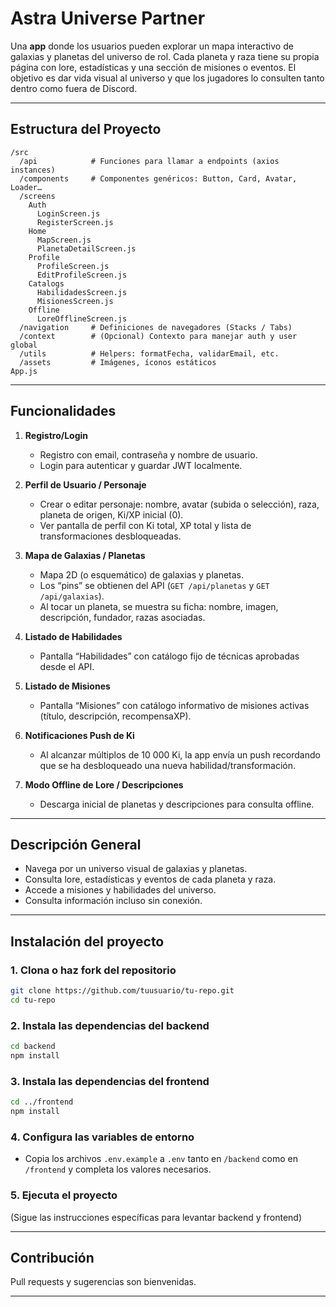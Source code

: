 # Astra Universe Partner

Una **app** donde los usuarios pueden explorar un mapa interactivo de galaxias y planetas del universo de rol. Cada planeta y raza tiene su propia página con lore, estadísticas y una sección de misiones o eventos. El objetivo es dar vida visual al universo y que los jugadores lo consulten tanto dentro como fuera de Discord.

---

## Estructura del Proyecto

```
/src
  /api            # Funciones para llamar a endpoints (axios instances)
  /components     # Componentes genéricos: Button, Card, Avatar, Loader…
  /screens
    Auth
      LoginScreen.js
      RegisterScreen.js
    Home
      MapScreen.js
      PlanetaDetailScreen.js
    Profile
      ProfileScreen.js
      EditProfileScreen.js
    Catalogs
      HabilidadesScreen.js
      MisionesScreen.js
    Offline
      LoreOfflineScreen.js
  /navigation     # Definiciones de navegadores (Stacks / Tabs)
  /context        # (Opcional) Contexto para manejar auth y user global
  /utils          # Helpers: formatFecha, validarEmail, etc.
  /assets         # Imágenes, íconos estáticos
App.js
```

---

## Funcionalidades

1. **Registro/Login**
    - Registro con email, contraseña y nombre de usuario.
    - Login para autenticar y guardar JWT localmente.

2. **Perfil de Usuario / Personaje**
    - Crear o editar personaje: nombre, avatar (subida o selección), raza, planeta de origen, Ki/XP inicial (0).
    - Ver pantalla de perfil con Ki total, XP total y lista de transformaciones desbloqueadas.

3. **Mapa de Galaxias / Planetas**
    - Mapa 2D (o esquemático) de galaxias y planetas.
    - Los “pins” se obtienen del API (`GET /api/planetas` y `GET /api/galaxias`).
    - Al tocar un planeta, se muestra su ficha: nombre, imagen, descripción, fundador, razas asociadas.

4. **Listado de Habilidades**
    - Pantalla “Habilidades” con catálogo fijo de técnicas aprobadas desde el API.

5. **Listado de Misiones**
    - Pantalla “Misiones” con catálogo informativo de misiones activas (título, descripción, recompensaXP).

6. **Notificaciones Push de Ki**
    - Al alcanzar múltiplos de 10 000 Ki, la app envía un push recordando que se ha desbloqueado una nueva habilidad/transformación.

7. **Modo Offline de Lore / Descripciones**
    - Descarga inicial de planetas y descripciones para consulta offline.

---

## Descripción General

- Navega por un universo visual de galaxias y planetas.
- Consulta lore, estadísticas y eventos de cada planeta y raza.
- Accede a misiones y habilidades del universo.
- Consulta información incluso sin conexión.

---

## Instalación del proyecto

### 1. Clona o haz fork del repositorio

```sh
git clone https://github.com/tuusuario/tu-repo.git
cd tu-repo
```

### 2. Instala las dependencias del backend

```sh
cd backend
npm install
```

### 3. Instala las dependencias del frontend

```sh
cd ../frontend
npm install
```

### 4. Configura las variables de entorno

- Copia los archivos `.env.example` a `.env` tanto en `/backend` como en `/frontend` y completa los valores necesarios.

### 5. Ejecuta el proyecto

(Sigue las instrucciones específicas para levantar backend y frontend)

---

## Contribución

Pull requests y sugerencias son bienvenidas.

---
